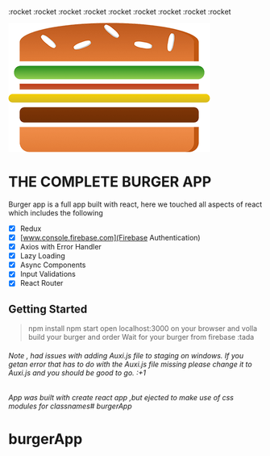 :rocket :rocket :rocket :rocket :rocket :rocket :rocket :rocket :rocket 


![App Logo](/src/assets/images/logo.png)

# THE COMPLETE BURGER APP
Burger app is a full app built with react, here we touched all aspects of react which includes
the following

- [x] Redux
- [x] [www.console.firebase.com](Firebase Authentication)
- [x] Axios with Error Handler
- [x] Lazy Loading
- [x] Async Components
- [x] Input Validations
- [x]  React Router

## Getting Started 
> npm install
> npm start
> open localhost:3000 on your browser and volla build your burger and order
> Wait for your burger from firebase :tada

###### Note , had issues with adding Auxi.js file to staging on windows. If you getan error that has to do with the Auxi.js file missing please change it to Auxi.js and you should be good to go. :+1

###### App was built with create react app ,but ejected to make use of css modules for classnames# burgerApp
# burgerApp
